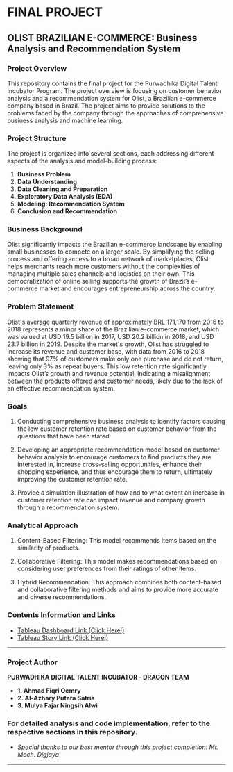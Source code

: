 # FINAL PROJECT
## OLIST BRAZILIAN E-COMMERCE: Business Analysis and Recommendation System

### Project Overview

This repository contains the final project for the Purwadhika Digital Talent Incubator Program. The project overview is focusing on customer behavior analysis and a recommendation system for Olist, a Brazilian e-commerce company based in Brazil. The project aims to provide solutions to the problems faced by the company through the approaches of comprehensive business analysis and machine learning.

### Project Structure

The project is organized into several sections, each addressing different aspects of the analysis and model-building process:

1. **Business Problem**
2. **Data Understanding**
3. **Data Cleaning and Preparation**
4. **Exploratory Data Analysis (EDA)**
5. **Modeling: Recommendation System**
6. **Conclusion and Recommendation**

### Business Background

Olist significantly impacts the Brazilian e-commerce landscape by enabling small businesses to compete on a larger scale. By simplifying the selling process and offering access to a broad network of marketplaces, Olist helps merchants reach more customers without the complexities of managing multiple sales channels and logistics on their own. This democratization of online selling supports the growth of Brazil’s e-commerce market and encourages entrepreneurship across the country.

### Problem Statement

Olist's average quarterly revenue of approximately BRL 171,170 from 2016 to 2018 represents a minor share of the Brazilian e-commerce market, which was valued at USD 19.5 billion in 2017, USD 20.2 billion in 2018, and USD 23.7 billion in 2019. Despite the market's growth, Olist has struggled to increase its revenue and customer base, with data from 2016 to 2018 showing that 97% of customers make only one purchase and do not return, leaving only 3% as repeat buyers. This low retention rate significantly impacts Olist’s growth and revenue potential, indicating a misalignment between the products offered and customer needs, likely due to the lack of an effective recommendation system.

### Goals

1. Conducting comprehensive business analysis to identify factors causing the low customer retention rate based on customer behavior from the questions that have been stated.

2. Developing an appropriate recommendation model based on customer behavior analysis to encourage customers to find products they are interested in, increase cross-selling opportunities, enhance their shopping experience, and thus encourage them to return, ultimately improving the customer retention rate.

3. Provide a simulation illustration of how and to what extent an increase in customer retention rate can impact revenue and company growth through a recommendation system.

### Analytical Approach

1. Content-Based Filtering: This model recommends items based on the similarity of products.

2. Collaborative Filtering: This model makes recommendations based on considering user preferences from their ratings of other items.

3. Hybrid Recommendation: This approach combines both content-based and collaborative filtering methods and aims to provide more accurate and diverse recommendations.

### Contents Information and Links

- [Tableau Dashboard Link (Click Here!)](https://public.tableau.com/views/FinalProjectBrazilianEcommerce_17245959046410/1_dashboard?:language=en-US&:sid=&:redirect=auth&:display_count=n&:origin=viz_share_link)
- [Tableau Story Link (Click Here!)](https://public.tableau.com/views/FinalProject-story_17251824211830/finalprojectstory?:language=en-US&:sid=&:redirect=auth&:display_count=n&:origin=viz_share_link)

---

### Project Author

**PURWADHIKA DIGITAL TALENT INCUBATOR - DRAGON TEAM**
- **1. Ahmad Fiqri Oemry**
- **2. Al-Azhary Putera Satria**
- **3. Mulya Fajar Ningsih Alwi**

### For detailed analysis and code implementation, refer to the respective sections in this repository.

- _Special thanks to our best mentor through this project completion: Mr. Moch. Digjaya_

---
